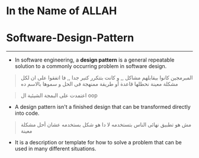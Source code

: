 # In the Name of ALLAH
# Software-Design-Pattern
---
- In software engineering, a __design pattern__ is a general repeatable solution to a commonly occurring problem in software design.
 > المبرمجين كانوا بيقابلهم مشاكل ,, و كانت بتتكرر كتير جدا 
   ,, فا اتفقوا على ان لكل مشكلة معينة نحطلها قاعدة أو طريقة ممنهجة فى الحل و سموها بالاسم ده
 
 > اعتمدت على البمجة الشيئية ال oop


- A design pattern isn't a finished design that can be transformed directly into code.

> مش هو تطبيق نهائى الناس بتستخدمه لا دا هو شكل بستخدمه عشان أحل مشكلة معينة 

- It is a description or template for how to solve a problem that can be used in many different situations.

